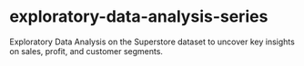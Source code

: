 # exploratory-data-analysis-series
Exploratory Data Analysis on the Superstore dataset to uncover key insights on sales, profit, and customer segments.
